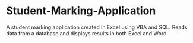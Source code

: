 # Student-Marking-Application
A student marking application created in Excel using VBA and SQL. Reads data from a database and displays results in both Excel and Word
